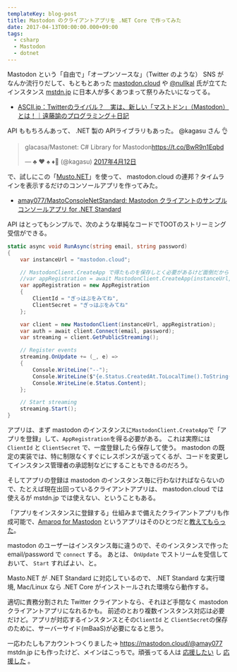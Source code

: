 ```yaml
---
templateKey: blog-post
title: Mastodon のクライアントアプリを .NET Core で作ってみた
date: 2017-04-13T00:00:00.000+09:00
tags:
  - csharp
  - Mastodon
  - dotnet
---
```

Mastodon という「自由で」「オープンソースな」（Twitter のような） SNS がなんか流行りだして、もともとあった [mastodon.cloud](https://mastodon.cloud/) や [@nullkal](https://twitter.com/nullkal) 氏が立てたインスタンス [mstdn.jp](https://mstdn.jp/) に日本人が多くあつまって祭りみたいになってる。

<!--more-->

* [ASCII.jp：Twitterのライバル？　実は、新しい「マストドン」（Mastodon）とは！｜遠藤諭のプログラミング＋日記](http://ascii.jp/elem/000/001/465/1465842/)

API ももちろんあって、 .NET 製の APIライブラリもあった。 @kagasu さん :ok_hand:

<blockquote class="twitter-tweet" data-lang="ja"><p lang="tl" dir="ltr">glacasa/Mastonet: C# Library for Mastodon<a href="https://t.co/BwR9n1Eqbd">https://t.co/BwR9n1Eqbd</a></p>&mdash; ♣ ♥ ♠ ♦🍍 (@kagasu) <a href="https://twitter.com/kagasu/status/852206484347912192">2017年4月12日</a></blockquote>
<script async src="//platform.twitter.com/widgets.js" charset="utf-8"></script>

で、試しにこの「[Musto.NET](https://github.com/glacasa/Mastonet)」を使って、 mastodon.cloud の連邦？タイムラインを表示するだけのコンソールアプリを作ってみた。

* [amay077/MastoConsoleNetStandard: Mastodon クライアントのサンプルコンソールアプリ for .NET Standard](https://github.com/amay077/MastoConsoleNetStandard)

API はとってもシンプルで、次のような単純なコードでTOOTのストリーミング受信ができる。

```csharp
static async void RunAsync(string email, string password)
{
    var instanceUrl = "mastodon.cloud";

    // MastodonClient.CreateApp で得たものを保存しとく必要があるけど面倒だから UnitTest(MastodonClientTests)のを使わせてもらった
    //var appRegistration = await MastodonClient.CreateApp(instanceUrl, "MastoConsoleStandard", Scope.Read);
    var appRegistration = new AppRegistration 
    {
        ClientId = "ぎっはぶをみてね",
        ClientSecret = "ぎっはぶをみてね"
    };

    var client = new MastodonClient(instanceUrl, appRegistration);
    var auth = await client.Connect(email, password);
    var streaming = client.GetPublicStreaming();

    // Register events
    streaming.OnUpdate += (_, e) =>
    {
        Console.WriteLine("--");
        Console.WriteLine($"{e.Status.CreatedAt.ToLocalTime().ToString()} - {e.Status.Account.AccountName}:");
        Console.WriteLine(e.Status.Content);
    };

    // Start streaming
    streaming.Start();
}
```

アプリは、まず mastodon のインスタンスに``MastodonClient.CreateApp``で「アプリを登録」して、``AppRegistration``を得る必要がある。
これは実際には ``ClientId`` と ``ClientSecret`` で、一度登録したら保存して使う。
mastodon の既定の実装では、特に制限なくすぐにレスポンスが返ってくるが、コードを変更してインスタンス管理者の承認制などにすることもできるのだろう。

そしてアプリの登録は mastodon のインスタンス毎に行わなければならないので、たとえば現在出回っているクライアントアプリは、 mastodon.cloud では使えるが mstdn.jp では使えない、ということもある。

「アプリをインスタンスに登録する」仕組みまで備えたクライアントアプリも作成可能で、[Amaroq for Mastodon](https://itunes.apple.com/us/app/amaroq-for-mastodon/id1214116200) というアプリはそのひとつだと[教えてもらった](https://mastodon.cloud/@fk2000/519030)。

mastodon のユーザーはインスタンス毎に違うので、そのインスタンスで作った email/password で ``connect`` する。
あとは、 ``OnUpdate`` でストリームを受信しておいて、 ``Start`` すればよい、と。

Masto.NET が .NET Standard に対応しているので、 .NET Standard な実行環境,
 Mac/Linux なら .NET Core がインストールされた環境なら動作する。

適切に責務分割された Twitter クライアントなら、それほど手間なく mastodon クライアントアプリになれるかも。
前述のとおり複数インスタンス対応は必要だけど。アプリが対応するインスタンスとその``ClientId`` と ``ClientSecret``の保存のために、サーバーサイド(mBaaS)が必要になると思う。

一応わたしもアカウントつくりました→ https://mastodon.cloud/@amay077
mstdn.jp にも作ったけど、メインはこっちで。頑張ってる人は [応援したい](https://mastodon.cloud/@login/508935) し [応援した](https://mstdn.jp/@nullkal/37086) 。
